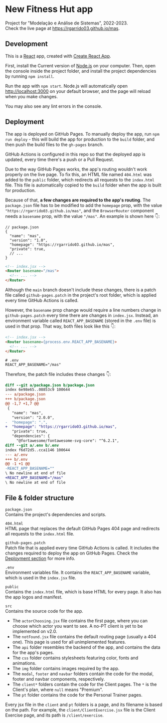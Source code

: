 # New Fitness Hut app

Project for "Modelação e Análise de Sistemas", 2022-2023.\
Check the live page at https://rgarrido03.github.io/mas.

## Development
This is a [React](https://reactjs.org/) app, created with [Create React App](https://reactjs.org/docs/create-a-new-react-app.html).

First, install the Current version of [Node.js](https://nodejs.org/en/) on your computer. Then, open the console inside the project folder, and install the project dependencies by running `npm install`.

Run the app with `npm start`. Node.js will automatically open [http://localhost:3000](http://localhost:3000) on your default browser, and the page will reload when you make changes.

You may also see any lint errors in the console.

## Deployment
The app is deployed on GitHub Pages. To manually deploy the app, run `npm run deploy` - this will build the app for production to the `build` folder, and then push the build files to the `gh-pages` branch.

GitHub Actions is configured in this repo so that the deployed app is updated, every time there's a push or a Pull Request.

Due to the way GitHub Pages works, the app's routing wouldn't work properly on the live page. To fix this, an HTML file named `404.html` was added to the `public` folder, which redirects all requests to the `index.html` file. This file is automatically copied to the `build` folder when the app is built for production.

Because of that, <b>a few changes are required to the app's routing</b>. The `package.json` file has to be modified to add the `homepage` prop, with the value `"https://rgarrido03.github.io/mas"`, and the `BrowserRouter` component needs a `basename` prop, with the value `"/mas"`. An example is shown here 👇:
```jsonc
// package.json
{
  "name": "mas",
  "version": "1.0",
  "homepage": "https://rgarrido03.github.io/mas",
  "private": true,
  // ...
}
```

```html
<!-- index.jsx -->
<Router basename="/mas">
  <!-- ... -->
</Router>
```

Although the `main` branch doesn't include these changes, there is a patch file called `github-pages.patch` in the project's root folder, which is applied every time GitHub Actions is called.

However, the `basename` prop change would require a line numbers change in `github-pages.patch` every time there are changes in `index.jsx`. Instead, an environment variable called `REACT_APP_BASENAME` (stored in the `.env` file) is used in that prop. That way, both files look like this 👇:

```html
<!-- index.jsx -->
<Router basename={process.env.REACT_APP_BASENAME}>
  <!-- ... -->
</Router>
```

```properties
# .env
REACT_APP_BASENAME="/mas"
```

Therefore, the patch file includes these changes 👇:
```patch
diff --git a/package.json b/package.json
index 6e98e65..08853c9 100644
--- a/package.json
+++ b/package.json
@@ -1,7 +1,7 @@
 {
   "name": "mas",
   "version": "2.0.0",
-  "homepage": ".",
+  "homepage": "https://rgarrido03.github.io/mas",
   "private": true,
   "dependencies": {
     "@fortawesome/fontawesome-svg-core": "^6.2.1",
diff --git a/.env b/.env
index f6d72d5..cca1146 100644
--- a/.env
+++ b/.env
@@ -1 +1 @@
-REACT_APP_BASENAME=""
\ No newline at end of file
+REACT_APP_BASENAME="/mas"
\ No newline at end of file

```

## File & folder structure
`package.json`\
Contains the project's dependencies and scripts.

`404.html`\
HTML page that replaces the default GitHub Pages 404 page and redirects all requests to the `index.html` file.

`github-pages.patch`\
Patch file that is applied every time GitHub Actions is called. It includes the changes required to deploy the app on GitHub Pages. Check the [Deployment section](#Deployment) for more info.

`.env`\
Environment variables file. It contains the `REACT_APP_BASENAME` variable, which is used in the `index.jsx` file.

`public`\
Contains the `index.html` file, which is base HTML for every page. It also has the app logos and manifest.

`src`\
Contains the source code for the app.
- The `actorChoosing.jsx` file contains the first page, where you can choose which actor you want to see. A no-PT client is yet to be implemented on v2.0.
- The `notFound.jsx` file contains the default routing page (usually a 404 one). This page is used for all unimplemented features.
- The `api` folder resembles the backend of the app, and contains the data for the app's pages.
- The `css` folder contains stylesheets featuring color, fonts and animations.
- The `img` folder contains images required by the app.
- The `modal`, `footer` and `navbar` folders contain the code for the modal, footer and navbar components, respectively.
- The `client*` folders contain the code for the Client pages. The `*` is the Client's plan, where `null` means "Premium".
- The `pt` folder contains the code for the Personal Trainer pages.

Every jsx file in the `client` and `pt` folders is a page, and its filename is based on the path. For example, the `client/ClientExercise.jsx` file is the Client Exercise page, and its path is `/client/exercise`.